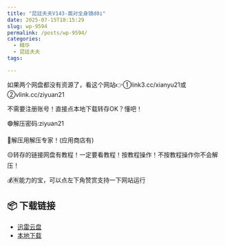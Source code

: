 ```yaml
---
title: "昆廷夫夫V143-面对全身镜d0i"
date: 2025-07-15T18:15:29
slug: wp-9594
permalink: /posts/wp-9594/
categories:
  - 精华
  - 昆廷夫夫
tags:

---
```


如果两个网盘都没有资源了，看这个网站👉①link3.cc/xianyu21或②vlink.cc/ziyuan21

不需要注册账号！直接点本地下载转存OK？懂吧！

🟢解压密码:ziyuan21

🔵解压用解压专家！(应用商店有)

🟡转存的链接网盘有教程！一定要看教程！按教程操作！不按教程操作你不会解压！

💰🈶能力的宝，可以点左下角赞赏支持一下网站运行

## 📦 下载链接
- [迅雷云盘](https://blziyuan21.com/pay-download/9594?key=f9326f8b26&down_id=0)
- [本地下载](https://blziyuan21.com/pay-download/9594?key=f9326f8b26&down_id=1)

